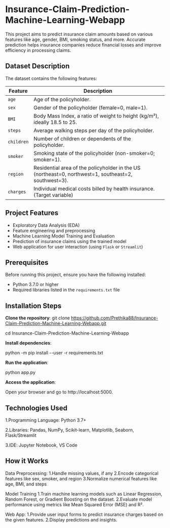 # Insurance-Claim-Prediction-Machine-Learning-Webapp

This project aims to predict insurance claim amounts based on various features like age, gender, BMI, smoking status, and more. Accurate prediction helps insurance companies reduce financial losses and improve efficiency in processing claims.

## Dataset Description
The dataset contains the following features:

| Feature    | Description                                                                 |
|------------|-----------------------------------------------------------------------------|
| `age`      | Age of the policyholder.                                                    |
| `sex`      | Gender of the policyholder (female=0, male=1).                              |
| `BMI`      | Body Mass Index, a ratio of weight to height (kg/m²), ideally 18.5 to 25.   |
| `steps`    | Average walking steps per day of the policyholder.                          |
| `children` | Number of children or dependents of the policyholder.                       |
| `smoker`   | Smoking state of the policyholder (non-smoker=0; smoker=1).                 |
| `region`   | Residential area of the policyholder in the US (northeast=0, northwest=1, southeast=2, southwest=3). |
| `charges`  | Individual medical costs billed by health insurance. (Target variable)      |

## Project Features

- Exploratory Data Analysis (EDA)
- Feature engineering and preprocessing
- Machine Learning Model Training and Evaluation
- Prediction of insurance claims using the trained model
- Web application for user interaction (using `Flask` or `Streamlit`)

## Prerequisites

Before running this project, ensure you have the following installed:

- Python 3.7.0 or higher
- Required libraries listed in the `requirements.txt` file

## Installation Steps

**Clone the repository**:
   git clone https://github.com/Prethika88/Insurance-Claim-Prediction-Machine-Learning-Webapp.git
   
   cd Insurance-Claim-Prediction-Machine-Learning-Webapp
   
**Install dependencies**:
   
   python -m pip install --user -r requirements.txt
   
**Run the application**: 

  python app.py
  
**Access the application**:

  Open your browser and go to http://localhost:5000.

## Technologies Used
1.Programming Language: Python 3.7+

2.Libraries: Pandas, NumPy, Scikit-learn, Matplotlib, Seaborn, Flask/Streamlit

3.IDE: Jupyter Notebook, VS Code

## How it Works
Data Preprocessing:
1.Handle missing values, if any
2.Encode categorical features like sex, smoker, and region
3.Normalize numerical features like age, BMI, and steps

Model Training
1.Train machine learning models such as Linear Regression, Random Forest, or Gradient Boosting on the dataset.
2.Evaluate model performance using metrics like Mean Squared Error (MSE) and R².

Web App:
1.Provide user input forms to predict insurance charges based on the given features.
2.Display predictions and insights.


